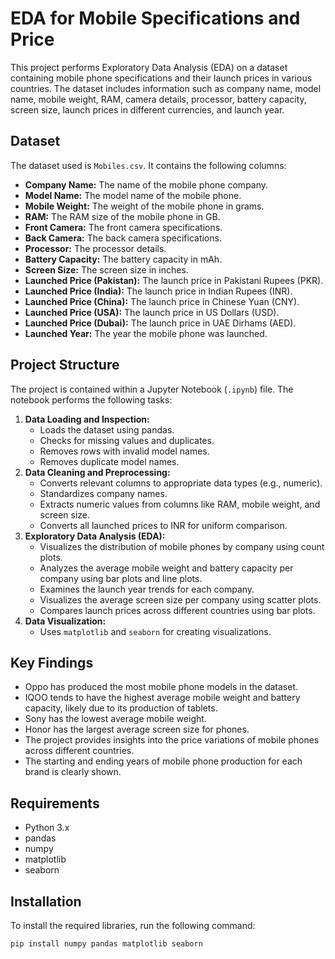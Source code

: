 # EDA for Mobile Specifications and Price

This project performs Exploratory Data Analysis (EDA) on a dataset containing mobile phone specifications and their launch prices in various countries. The dataset includes information such as company name, model name, mobile weight, RAM, camera details, processor, battery capacity, screen size, launch prices in different currencies, and launch year.

## Dataset

The dataset used is `Mobiles.csv`. It contains the following columns:

* **Company Name:** The name of the mobile phone company.
* **Model Name:** The model name of the mobile phone.
* **Mobile Weight:** The weight of the mobile phone in grams.
* **RAM:** The RAM size of the mobile phone in GB.
* **Front Camera:** The front camera specifications.
* **Back Camera:** The back camera specifications.
* **Processor:** The processor details.
* **Battery Capacity:** The battery capacity in mAh.
* **Screen Size:** The screen size in inches.
* **Launched Price (Pakistan):** The launch price in Pakistani Rupees (PKR).
* **Launched Price (India):** The launch price in Indian Rupees (INR).
* **Launched Price (China):** The launch price in Chinese Yuan (CNY).
* **Launched Price (USA):** The launch price in US Dollars (USD).
* **Launched Price (Dubai):** The launch price in UAE Dirhams (AED).
* **Launched Year:** The year the mobile phone was launched.

## Project Structure

The project is contained within a Jupyter Notebook (`.ipynb`) file. The notebook performs the following tasks:

1.  **Data Loading and Inspection:**
    * Loads the dataset using pandas.
    * Checks for missing values and duplicates.
    * Removes rows with invalid model names.
    * Removes duplicate model names.
2.  **Data Cleaning and Preprocessing:**
    * Converts relevant columns to appropriate data types (e.g., numeric).
    * Standardizes company names.
    * Extracts numeric values from columns like RAM, mobile weight, and screen size.
    * Converts all launched prices to INR for uniform comparison.
3.  **Exploratory Data Analysis (EDA):**
    * Visualizes the distribution of mobile phones by company using count plots.
    * Analyzes the average mobile weight and battery capacity per company using bar plots and line plots.
    * Examines the launch year trends for each company.
    * Visualizes the average screen size per company using scatter plots.
    * Compares launch prices across different countries using bar plots.
4.  **Data Visualization:**
    * Uses `matplotlib` and `seaborn` for creating visualizations.

## Key Findings

* Oppo has produced the most mobile phone models in the dataset.
* IQOO tends to have the highest average mobile weight and battery capacity, likely due to its production of tablets.
* Sony has the lowest average mobile weight.
* Honor has the largest average screen size for phones.
* The project provides insights into the price variations of mobile phones across different countries.
* The starting and ending years of mobile phone production for each brand is clearly shown.

## Requirements

* Python 3.x
* pandas
* numpy
* matplotlib
* seaborn

## Installation

To install the required libraries, run the following command:

```bash
pip install numpy pandas matplotlib seaborn
